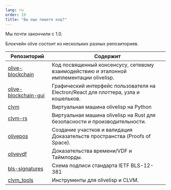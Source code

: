 ```yaml
---
lang: ru
order: 19
title: "Вы еще пишете код?"
---
```


Мы почти закончили с 1.0.

Блокчейн olive состоит из нескольких разных репозиториев.

| Репозиторий                                                                 | Содержит                                                                      |
|----------------------------------------------------------------------------|-------------------------------------------------------------------------------|
| [olive-blockchain](https://github.com/olive-Network/olive-blockchain)         | Код посвященный консенсусу, сетевому взаимодействию и эталонной имплементации olivelisp.           |
| [olive-blockchain-gui](https://github.com/olive-Network/olive-blockchain-gui) | Графический интерфейс пользователя на Electron/React для плоттера, узла и кошельков. |
| [clvm](https://github.com/olive-Network/clvm)                               | Виртуальная машина olivelisp на Python                                            |
| [clvm-rs](https://github.com/olive-Network/clvm_rs)                         | Виртуальная машина olivelisp на Rust для безопасности и производительности.                |
| [olivepos](https://github.com/olive-Network/olivepos)                         | Создание участков и валидация Доказательств пространства (Proofs of Space).                                 |
| [olivevdf](https://github.com/olive-Network/olivevdf)                         | Доказательства времени/VDF и Таймлорды.                                            |
| [bls-signatures](https://github.com/olive-Network/bls-signatures)           | Схема подписи стандарта IETF BLS-12-381                                    |
| [clvm_tools](https://github.com/olive-Network/clvm_tools)                   | Инструменты для olivelisp и CLVM.                                                  |
